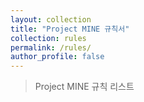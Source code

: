 ```yaml
---
layout: collection
title: "Project MINE 규칙서"
collection: rules
permalink: /rules/
author_profile: false
---
```


> Project MINE 규칙 리스트
